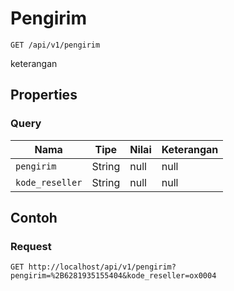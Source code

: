 # Pengirim
```http
GET /api/v1/pengirim
```
keterangan
## Properties
### Query
Nama | Tipe | Nilai | Keterangan
--- | --- | --- | ---
<code>pengirim</code> | String | null | null
<code>kode_reseller</code> | String | null | null
## Contoh
### Request
```http
GET http://localhost/api/v1/pengirim?pengirim=%2B6281935155404&kode_reseller=ox0004
```
